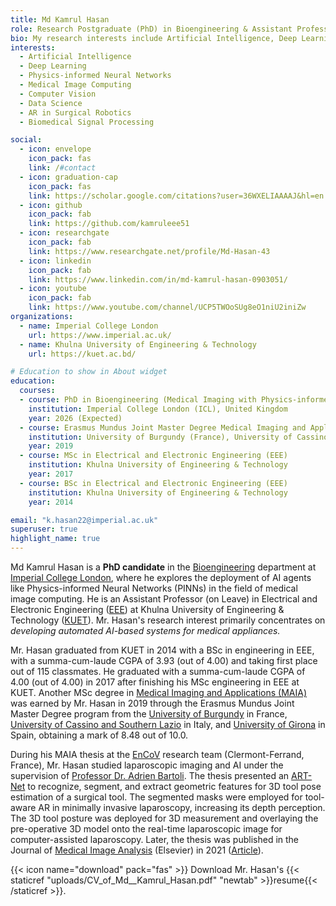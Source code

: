 ```yaml
---
title: Md Kamrul Hasan
role: Research Postgraduate (PhD) in Bioengineering & Assistant Professor (on Leave) in Electrical and Electronic Engineering at KUET
bio: My research interests include Artificial Intelligence, Deep Learning, Physics-informed Neural Networks, Medical Image Computing, Computer Vision, Data Science, AR in Surgical Robotics, Biomedical Signal Processing
interests:
  - Artificial Intelligence
  - Deep Learning
  - Physics-informed Neural Networks
  - Medical Image Computing
  - Computer Vision
  - Data Science
  - AR in Surgical Robotics
  - Biomedical Signal Processing

social:
  - icon: envelope
    icon_pack: fas
    link: /#contact
  - icon: graduation-cap
    icon_pack: fas
    link: https://scholar.google.com/citations?user=36WXELIAAAAJ&hl=en
  - icon: github
    icon_pack: fab
    link: https://github.com/kamruleee51
  - icon: researchgate
    icon_pack: fab
    link: https://www.researchgate.net/profile/Md-Hasan-43
  - icon: linkedin
    icon_pack: fab
    link: https://www.linkedin.com/in/md-kamrul-hasan-0903051/
  - icon: youtube
    icon_pack: fab
    link: https://www.youtube.com/channel/UCP5TWOoSUg8eO1niU2iniZw
organizations:
  - name: Imperial College London
    url: https://www.imperial.ac.uk/
  - name: Khulna University of Engineering & Technology
    url: https://kuet.ac.bd/

# Education to show in About widget
education:
  courses:
  - course: PhD in Bioengineering (Medical Imaging with Physics-informed Neural Networks)
    institution: Imperial College London (ICL), United Kingdom
    year: 2026 (Expected)
  - course: Erasmus Mundus Joint Master Degree Medical Imaging and Applications (MAIA) 
    institution: University of Burgundy (France), University of Cassino and Southern Lazio (Italy), University of Girona (Spain)
    year: 2019
  - course: MSc in Electrical and Electronic Engineering (EEE)
    institution: Khulna University of Engineering & Technology
    year: 2017
  - course: BSc in Electrical and Electronic Engineering (EEE)
    institution: Khulna University of Engineering & Technology
    year: 2014

email: "k.hasan22@imperial.ac.uk"
superuser: true
highlight_name: true
---
```

Md Kamrul Hasan is a **PhD candidate** in the [Bioengineering](https://www.imperial.ac.uk/bioengineering/) department at [Imperial College London](https://www.imperial.ac.uk/), where he explores the deployment of AI agents like Physics-informed Neural Networks (PINNs) in the field of medical image computing. 
He is an Assistant Professor (on Leave) in Electrical and Electronic Engineering ([EEE](https://www.kuet.ac.bd/department/EEE/)) at Khulna University of Engineering & Technology ([KUET](https://kuet.ac.bd/)). 
Mr. Hasan's research interest primarily concentrates on *developing automated AI-based systems for medical appliances.*


Mr. Hasan graduated from KUET in 2014 with a BSc in engineering in EEE, with a summa-cum-laude CGPA of 3.93 (out of 4.00) and taking first place out of 115 classmates. 
He graduated with a summa-cum-laude CGPA of 4.00 (out of 4.00) in 2017 after finishing his MSc engineering in EEE at KUET. 
Another MSc degree in [Medical Imaging and Applications (MAIA)](https://maiamaster.udg.edu/) was earned by Mr. Hasan in 2019 through the Erasmus Mundus Joint Master Degree program from the [University of Burgundy](https://www.u-bourgogne.fr/) in France, [University of Cassino and Southern Lazio](http://www.eng.unicas.it/) in Italy, and [University of Girona](https://www.udg.edu/ca/) in Spain, obtaining a mark of 8.48 out of 10.0. 


During his MAIA thesis at the [EnCoV](http://igt.ip.uca.fr/encov/) research team (Clermont-Ferrand, France), Mr. Hasan studied laparoscopic imaging and AI under the supervision of [Professor Dr. Adrien Bartoli](https://scholar.google.com/citations?user=_KUZlKYAAAAJ&hl=en). 
The thesis presented an [ART-Net](https://github.com/kamruleee51/ART-Net) to recognize, segment, and extract geometric features for 3D tool pose estimation of a surgical tool. 
The segmented masks were employed for tool-aware AR in minimally invasive laparoscopy, increasing its depth perception. 
The 3D tool posture was deployed for 3D measurement and overlaying the pre-operative 3D model onto the real-time laparoscopic image for computer-assisted laparoscopy.
Later, the thesis was published in the Journal of [Medical Image Analysis](https://www.sciencedirect.com/journal/medical-image-analysis) (Elsevier) in 2021 ([Article](https://doi.org/10.1016/j.media.2021.101994)).




{{< icon name="download" pack="fas" >}} Download Mr. Hasan's {{< staticref "uploads/CV_of_Md__Kamrul_Hasan.pdf" "newtab" >}}resume{{< /staticref >}}.
